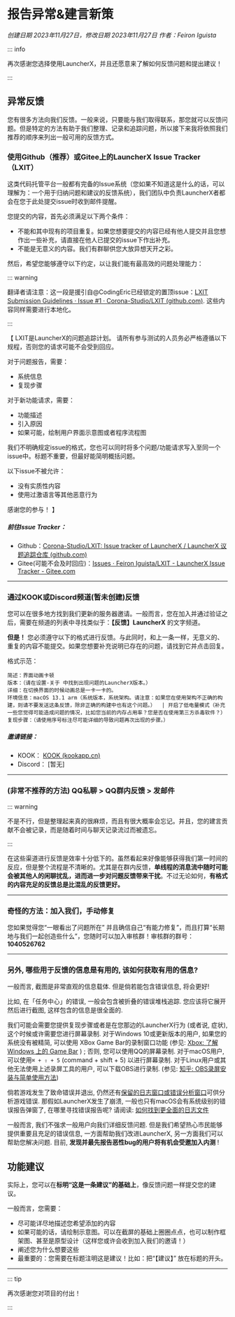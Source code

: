# **报告异常&建言新策**

*创建日期 2023年11月27日，修改日期 2023年11月27日 作者：Feiron Iguista*

::: info

再次感谢您选择使用LauncherX，并且还愿意来了解如何反馈问题和提出建议！

:::

## 异常反馈

您有很多方法向我们反馈。一般来说，只要能与我们取得联系，那您就可以反馈问题。但是特定的方法有助于我们整理、记录和追踪问题，所以接下来我将依照我们推荐的顺序来列出一般可用的反馈方式。

### 使用Github（推荐）或Gitee上的LauncherX Issue Tracker （LXIT）

这类代码托管平台一般都有完备的Issue系统（您如果不知道这是什么的话，可以理解为：一个用于归纳问题和建议的反馈系统），我们团队中负责LauncherX者都会在您于此处提交issue时收到邮件提醒。

您提交的内容，首先必须满足以下两个条件：

- 不能和其中现有的项目重复。如果您想要提交的内容已经有他人提交并且您想作出一些补充，请直接在他人已提交的issue下作出补充。
- 不能是无意义的内容。我们有群聊供您大放异想天开之彩。

然后，希望您能够遵守以下约定，以让我们能有最高效的问题处理能力：

::: warning

翻译者请注意：这一段是援引自@CodingEric已经锁定的置顶issue：[LXIT Submission Guidelines · Issue #1 · Corona-Studio/LXIT (github.com)](https://github.com/Corona-Studio/LXIT/issues/1). 这些内容同样需要进行本地化。

:::

【 LXIT是LauncherX的问题追踪计划。
请所有参与测试的人员务必严格遵循以下规程，否则您的请求可能不会受到回应。

对于问题报告，需要：

- 系统信息
- 复现步骤

对于新功能请求，需要：

- 功能描述
- 引入原因
- 如果可能，绘制用户界面示意图或者程序流程图

我们不明确规定issue的格式，您也可以同时将多个问题/功能请求写入至同一个issue中。标题不重要，但最好能简明概括问题。

以下issue不被允许：

- 没有实质性内容
- 使用过激语言等其他恶意行为

感谢您的参与！ 】

##### 前往Issue Tracker：

- Github：[Corona-Studio/LXIT: Issue tracker of LauncherX / LauncherX 议题追踪仓库 (github.com)](https://github.com/Corona-Studio/LXIT/issues)
- Gitee(可能不会及时回应)：[Issues · Feiron Iguista/LXIT - LauncherX Issue Tracker - Gitee.com](https://gitee.com/feironiguista/corona-lxit/issues)

------

### 通过KOOK或Discord频道(暂未创建)反馈

您可以在很多地方找到我们更新的服务器邀请。一般而言，您在加入并通过验证之后，需要在频道的列表中寻找类似于：**【反馈】LauncherX** 的文字频道。

**但是！** 您必须遵守以下的格式进行反馈。与此同时，和上一条一样，无意义的、重复的内容不能提交。如果您想要补充说明已存在的问题，请找到它并点击回复。

格式示范：

```
简述：界面动画卡顿
版本：（请在设置-关于 中找到出现问题的LauncherX版本。）
详细：在切换界面的时候动画总是一卡一卡的。
环境信息：macOS 13.1 arm（系统版本，系统架构。请注意：如果您在使用架构不正确的构建，则请不要发送这条反馈，除非正确的构建中也有这个问题。）  | 开启了低电量模式（补充一些您觉得可能造成问题的情况，比如您当前的内存占用率？您是否在使用第三方杀毒软件？）
复现步骤：（请使用序号标注尽可能详细的导致问题再次出现的步骤。）
```

##### 邀请链接：

- KOOK： [KOOK (kookapp.cn)](https://www.kookapp.cn/app/invite/rCdGVn)
- Discord： [暂无]

------

### (非常不推荐的方法) QQ私聊 > QQ群内反馈 > 发邮件

::: warning

不是不行，但是整理起来真的很麻烦，而且有很大概率会忘记。并且，您的建言贡献不会被记录，而是随着时间与聊天记录流过而被遗忘。

:::

在这些渠道进行反馈是效率十分低下的。虽然看起来好像能够获得我们第一时间的反应，但是整个流程是不清晰的。尤其是在群内反馈，**单线程的消息流中随时可能会被其他人的闲聊扰乱，进而进一步对问题反馈带来干扰**。不过无论如何，**有格式的内容充足的反馈总是比混乱的反馈更好。**

------

### 奇怪的方法：加入我们，手动修复

您如果觉得您“一眼看出了问题所在” 并且确信自己“有能力修复”，而且打算“长期地与我们一起创造些什么”，您随时可以加入审核群！审核群的群号：**1040526762**

---------------

### 另外, 哪些用于反馈的信息是有用的, 该如何获取有用的信息?

一般而言, 截图是非常直观的信息载体. 但是倘若能包含错误信息, 将会更好! 

比如, 在「任务中心」的错误, 一般会包含被折叠的错误堆栈追踪. 您应该将它展开然后进行截图, 这样包含的信息是很全面的. 

我们可能会需要您提供复现步骤或者是在您那边的LauncherX行为 (或者说, 症状), 这个时候或许需要您进行屏幕录制. 对于Windows 10或更新版本的用户, 如果您的系统没有被精简, 可以使用 XBox Game Bar的录制窗口功能 (参见: [Xbox: 了解 Windows 上的 Game Bar](https://support.xbox.com/zh-CN/help/games-apps/game-setup-and-play/get-to-know-game-bar-on-windows-10) ) ; 否则, 您可以使用QQ的屏幕录制. 对于macOS用户, 可以使用`⌘ + ⇧ + 5` (command + shift + 5) 以进行屏幕录制. 对于Linux用户或其他无法使用上述录屏工具的用户, 可以下载OBS进行录制. (参见: [知乎: OBS录屏安装与简单使用方法](https://zhuanlan.zhihu.com/p/425486889))

倘若游戏发生了致命错误并退出, 仍然还有[保留的日志窗口或错误分析窗口](/zhCN/lxguide/features/log-window)可供分析游戏错误. 那假如LauncherX发生了崩溃, 一般也只有macOS会有系统级别的错误报告弹窗了, 在哪里寻找错误报告呢? 请阅读: [如何找到更全面的日志文件](/zhCN/lxguide/others/report-with-logs)

一般而言, 我们不强求一般用户向我们详细反馈问题. 但是我们希望热心市民能够提供重要且充足的错误信息, 一方面帮助我们改进LauncherX, 另一方面我们可以帮助您解决问题. 目前, **发现并最先报告恶性bug的用户将有机会受邀加入内测** !

## 功能建议

实际上，您可以在**标明“这是一条建议”的基础上**，像反馈问题一样提交您的建议。

一般而言，您需要：

- 尽可能详尽地描述您希望添加的内容
- 如果可能的话，请绘制示意图。可以在截屏的基础上圈圈点点，也可以制作框架图、甚至是原型设计（这样您或许会收到加入我们的邀请！）
- 阐述您为什么想要这些
- 最重要的：您需要在标题注明这是建议！比如：把“【建议】” 放在标题的开头。

-----------

::: tip

再次感谢您对项目的付出！

:::
